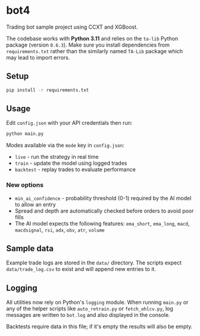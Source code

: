 # bot4

Trading bot sample project using CCXT and XGBoost.

The codebase works with **Python 3.11** and relies on the `ta-lib` Python
package (version `0.6.3`). Make sure you install dependencies from
`requirements.txt` rather than the similarly named `TA-Lib` package which may
lead to import errors.

## Setup

```bash
pip install -r requirements.txt
```

## Usage

Edit `config.json` with your API credentials then run:

```bash
python main.py
```

Modes available via the `mode` key in `config.json`:

* `live` - run the strategy in real time
* `train` - update the model using logged trades
* `backtest` - replay trades to evaluate performance

### New options

* `min_ai_confidence` - probability threshold (0-1) required by the AI model to allow an entry
* Spread and depth are automatically checked before orders to avoid poor fills
* The AI model expects the following features: `ema_short`, `ema_long`, `macd`,
  `macdsignal`, `rsi`, `adx`, `obv`, `atr`, `volume`

## Sample data

Example trade logs are stored in the `data/` directory. The scripts
expect `data/trade_log.csv` to exist and will append new entries to it.
## Logging

All utilities now rely on Python's `logging` module. When running
`main.py` or any of the helper scripts like `auto_retrain.py` or
`fetch_ohlcv.py`, log messages are written to `bot.log` and also
displayed in the console.

Backtests require data in this file; if it's empty the results will also be empty.